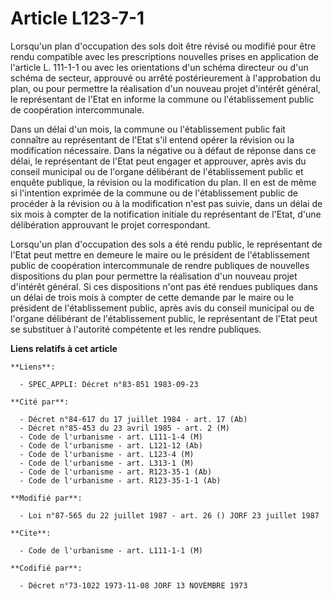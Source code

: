 # Article L123-7-1

Lorsqu'un plan d'occupation des sols doit être révisé ou modifié pour être rendu compatible avec les prescriptions nouvelles
prises en application de l'article L. 111-1-1 ou avec les orientations d'un schéma directeur ou d'un schéma de secteur,
approuvé ou arrêté postérieurement à l'approbation du plan, ou pour permettre la réalisation d'un nouveau projet d'intérêt
général, le représentant de l'Etat en informe la commune ou l'établissement public de coopération intercommunale.

Dans un délai d'un mois, la commune ou l'établissement public fait connaître au représentant de l'Etat s'il entend opérer la
révision ou la modification nécessaire. Dans la négative ou à défaut de réponse dans ce délai, le représentant de l'Etat peut
engager et approuver, après avis du conseil municipal ou de l'organe délibérant de l'établissement public et enquête
publique, la révision ou la modification du plan. Il en est de même si l'intention exprimée de la commune ou de
l'établissement public de procéder à la révision ou à la modification n'est pas suivie, dans un délai de six mois à compter
de la notification initiale du représentant de l'Etat, d'une délibération approuvant le projet correspondant.

Lorsqu'un plan d'occupation des sols a été rendu public, le représentant de l'Etat peut mettre en demeure le maire ou le
président de l'établissement public de coopération intercommunale de rendre publiques de nouvelles dispositions du plan pour
permettre la réalisation d'un nouveau projet d'intérêt général. Si ces dispositions n'ont pas été rendues publiques dans un
délai de trois mois à compter de cette demande par le maire ou le président de l'établissement public, après avis du conseil
municipal ou de l'organe délibérant de l'établissement public, le représentant de l'Etat peut se substituer à l'autorité
compétente et les rendre publiques.

**Liens relatifs à cet article**

	**Liens**:

	  - SPEC_APPLI: Décret n°83-851 1983-09-23

	**Cité par**:

	  - Décret n°84-617 du 17 juillet 1984 - art. 17 (Ab)
	  - Décret n°85-453 du 23 avril 1985 - art. 2 (M)
	  - Code de l'urbanisme - art. L111-1-4 (M)
	  - Code de l'urbanisme - art. L121-12 (Ab)
	  - Code de l'urbanisme - art. L123-4 (M)
	  - Code de l'urbanisme - art. L313-1 (M)
	  - Code de l'urbanisme - art. R123-35-1 (Ab)
	  - Code de l'urbanisme - art. R123-35-1-1 (Ab)

	**Modifié par**:

	  - Loi n°87-565 du 22 juillet 1987 - art. 26 () JORF 23 juillet 1987

	**Cite**:

	  - Code de l'urbanisme - art. L111-1-1 (M)

	**Codifié par**:

	  - Décret n°73-1022 1973-11-08 JORF 13 NOVEMBRE 1973
